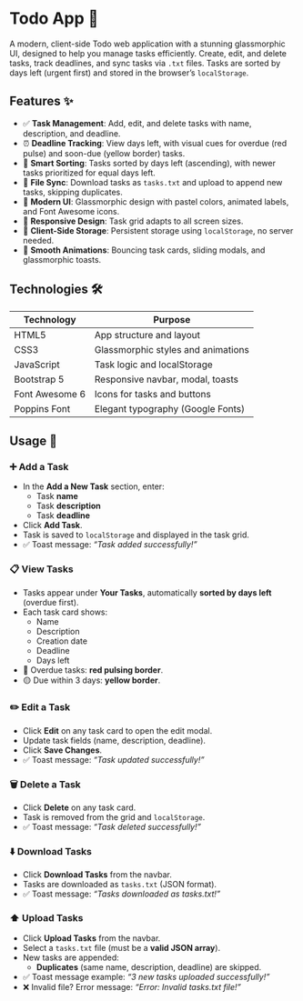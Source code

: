 # Todo App 🚀

A modern, client-side Todo web application with a stunning glassmorphic UI, designed to help you manage tasks efficiently. Create, edit, and delete tasks, track deadlines, and sync tasks via `.txt` files. Tasks are sorted by days left (urgent first) and stored in the browser’s `localStorage`.

## Features ✨

- ✅ **Task Management**: Add, edit, and delete tasks with name, description, and deadline.
- ⏰ **Deadline Tracking**: View days left, with visual cues for overdue (red pulse) and soon-due (yellow border) tasks.
- 📅 **Smart Sorting**: Tasks sorted by days left (ascending), with newer tasks prioritized for equal days left.
- 📁 **File Sync**: Download tasks as `tasks.txt` and upload to append new tasks, skipping duplicates.
- 🎨 **Modern UI**: Glassmorphic design with pastel colors, animated labels, and Font Awesome icons.
- 📱 **Responsive Design**: Task grid adapts to all screen sizes.
- 💾 **Client-Side Storage**: Persistent storage using `localStorage`, no server needed.
- 🌟 **Smooth Animations**: Bouncing task cards, sliding modals, and glassmorphic toasts.

## Technologies 🛠️

| Technology      | Purpose                                     |
|------------------|---------------------------------------------|
| HTML5           | App structure and layout                    |
| CSS3            | Glassmorphic styles and animations          |
| JavaScript      | Task logic and localStorage                 |
| Bootstrap 5     | Responsive navbar, modal, toasts            |
| Font Awesome 6  | Icons for tasks and buttons                 |
| Poppins Font    | Elegant typography (Google Fonts)           |

## Usage 📝

### ➕ Add a Task

- In the **Add a New Task** section, enter:
  - Task **name**
  - Task **description**
  - Task **deadline**
- Click **Add Task**.
- Task is saved to `localStorage` and displayed in the task grid.
- ✅ Toast message: _“Task added successfully!”_

### 📋 View Tasks

- Tasks appear under **Your Tasks**, automatically **sorted by days left** (overdue first).
- Each task card shows:
  - Name
  - Description
  - Creation date
  - Deadline
  - Days left
- 🔴 Overdue tasks: **red pulsing border**.
- 🟡 Due within 3 days: **yellow border**.

### ✏️ Edit a Task

- Click **Edit** on any task card to open the edit modal.
- Update task fields (name, description, deadline).
- Click **Save Changes**.
- ✅ Toast message: _“Task updated successfully!”_

### 🗑️ Delete a Task

- Click **Delete** on any task card.
- Task is removed from the grid and `localStorage`.
- ✅ Toast message: _“Task deleted successfully!”_

### ⬇️ Download Tasks

- Click **Download Tasks** from the navbar.
- Tasks are downloaded as `tasks.txt` (JSON format).
- ✅ Toast message: _“Tasks downloaded as tasks.txt!”_

### ⬆️ Upload Tasks

- Click **Upload Tasks** from the navbar.
- Select a `tasks.txt` file (must be a **valid JSON array**).
- New tasks are appended:
  - **Duplicates** (same name, description, deadline) are skipped.
- ✅ Toast message example: _“3 new tasks uploaded successfully!”_
- ❌ Invalid file? Error message: _“Error: Invalid tasks.txt file!”_
